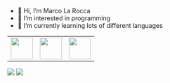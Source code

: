 - 👋 Hi, I’m Marco La Rocca
- 👀 I’m interested in programming
- 🌱 I’m currently learning lots of different languages

<table>
    <tbody>
        <tr>
            <td>
            <img height="50" src="[https://www.vectorlogo.zone/logos/medium/medium-ar21.svg](https://img.shields.io/badge/HTML-239120?style=for-the-badge&logo=html5&logoColor=white)" />
            </a></td>
            <td><a href="https://www.linkedin.com/in/zluvsand/">
            <img height="50" src="https://www.vectorlogo.zone/logos/linkedin/linkedin-ar21.svg" />
            </a></td>
            <td><a href="https://open.spotify.com/playlist/7KmIUNWrK8wEHfQcQfFrQ1?si=0e2d44043b5a40a4">
            <img height="50" src="https://www.vectorlogo.zone/logos/spotify/spotify-ar21.svg"/>
            </a></td>
        </tr>
    </tbody>
</table>

<img src="https://github-readme-stats.vercel.app/api?username=marcotherock&show_icons=true"/>
<img src="https://github-readme-stats.vercel.app/api/top-langs?username=marcotherock"&layout=compact"/>
